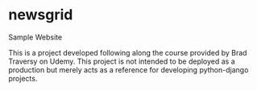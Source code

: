 # newsgrid
Sample Website

This is a project developed following along the course provided by Brad Traversy on Udemy.
This project is not intended to be deployed as a production but merely acts as a reference for developing python-django projects.
